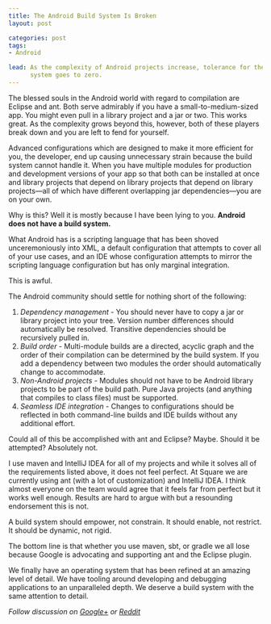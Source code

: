 ```yaml
---
title: The Android Build System Is Broken
layout: post

categories: post
tags:
- Android

lead: As the complexity of Android projects increase, tolerance for the build
      system goes to zero.
---
```


The blessed souls in the Android world with regard to compilation are Eclipse
and ant. Both serve admirably if you have a small-to-medium-sized app. You might
even pull in a library project and a jar or two. This works great. As the
complexity grows beyond this, however, both of these players break down and you
are left to fend for yourself.

Advanced configurations which are designed to make it more efficient for you,
the developer, end up causing unnecessary strain because the build system
cannot handle it. When you have multiple modules for production and
development versions of your app so that both can be installed at once and
library projects that depend on library projects that depend on library
projects&mdash;all of which have different overlapping jar
dependencies&mdash;you are on your own.

Why is this? Well it is mostly because I have been lying to you. **Android does
not have a build system.**

What Android has is a scripting language that has been shoved unceremoniously
into XML, a default configuration that attempts to cover all of your use cases,
and an IDE whose configuration attempts to mirror the scripting language
configuration but has only marginal integration.

This is awful.

The Android community should settle for nothing short of the following:

 1. *Dependency management* - You should never have to copy a jar or library
    project into your tree. Version number differences should automatically
    be resolved. Transitive dependencies should be recursively pulled in.
 2. *Build order* - Multi-module builds are a directed, acyclic graph and the
    order of their compilation can be determined by the build system. If you
    add a dependency between two modules the order should automatically change
    to accommodate.
 3. *Non-Android projects* - Modules should not have to be Android library
    projects to be part of the build path. Pure Java projects (and anything
    that compiles to class files) must be supported.
 4. *Seamless IDE integration* - Changes to configurations should be reflected
    in both command-line builds and IDE builds without any additional effort.

Could all of this be accomplished with ant and Eclipse? Maybe. Should it be
attempted? Absolutely not.

I use maven and IntelliJ IDEA for all of my projects and while it solves all of
the requirements listed above, it does not feel perfect. At Square we are
currently using ant (with a lot of customization) and IntelliJ IDEA. I think
almost everyone on the team would agree that it feels far from perfect but it
works well enough. Results are hard to argue with but a resounding endorsement
this is not.

A build system should empower, not constrain. It should enable, not restrict. It
should be dynamic, not rigid.

The bottom line is that whether you use maven, sbt, or gradle we all lose
because Google is advocating and supporting ant and the Eclipse plugin.

We finally have an operating system that has been refined at an amazing level of
detail. We have tooling around developing and debugging applications to an
unparalleled depth. We deserve a build system with the same attention to detail.

*Follow discussion on [Google+][1] or [Reddit][2]*


 [1]: https://plus.google.com/108284392618554783657/posts/KuWYBtLKtSE
 [2]: http://www.reddit.com/r/androiddev/comments/wztec/the_android_build_system_is_broken/

